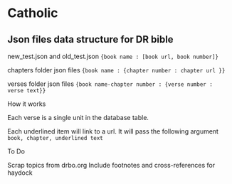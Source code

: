 # Catholic


## Json files data structure for DR bible

new_test.json and old_test.json `{book name : [book url, book number]}`


chapters folder json files `{book name : {chapter number : chapter url }}`


verses folder json files `{book name-chapter number : {verse number : verse text}}`



How it works

Each verse is a single unit in the database table.

Each underlined item will link to a url. It will pass the following argument `book, chapter, underlined text`

To Do

Scrap topics from drbo.org
Include footnotes and cross-references for haydock
